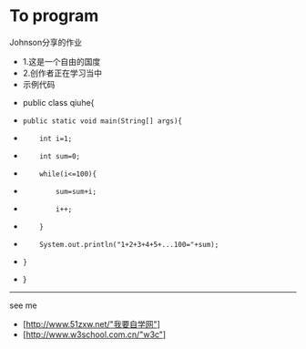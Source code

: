 To program
==========

Johnson分享的作业
+ 1.这是一个自由的国度
+ 2.创作者正在学习当中
+ 示例代码

*   public class qiuhe{
* 	  public static void main(String[] args){
*		  int i=1;
*		  int sum=0;
*		  while(i<=100){
*			  sum=sum+i;
*			  i++;
*		  }
*		  System.out.println("1+2+3+4+5+...100="+sum);
*	  }
*   }
----------------------------------------
see me 
+ [http://www.51zxw.net/"我要自学网"]
+ [http://www.w3school.com.cn/"w3c"]
